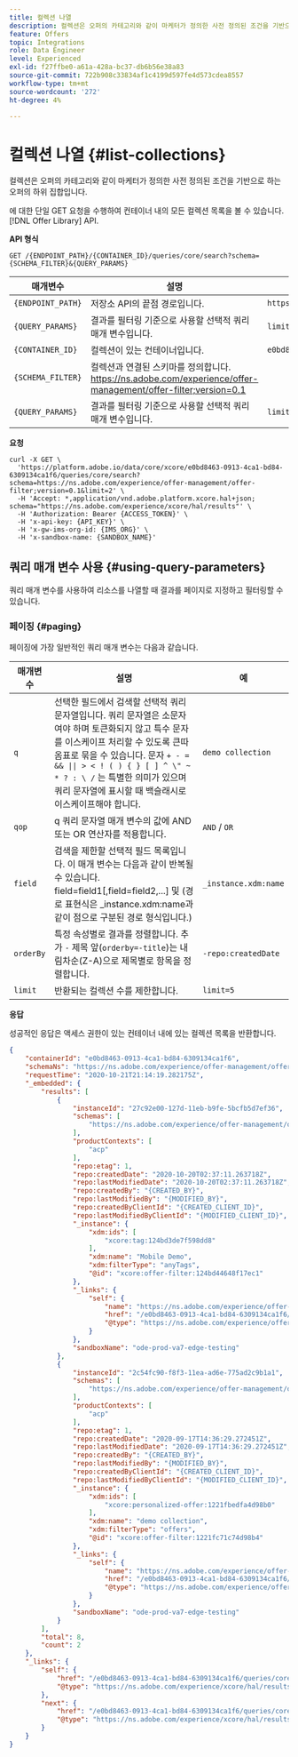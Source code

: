 ```yaml
---
title: 컬렉션 나열
description: 컬렉션은 오퍼의 카테고리와 같이 마케터가 정의한 사전 정의된 조건을 기반으로 하는 오퍼의 하위 집합입니다.
feature: Offers
topic: Integrations
role: Data Engineer
level: Experienced
exl-id: f27ffbe0-a61a-428a-bc37-db6b56e38a83
source-git-commit: 722b908c33834af1c4199d597fe4d573cdea8557
workflow-type: tm+mt
source-wordcount: '272'
ht-degree: 4%

---
```



# 컬렉션 나열 {#list-collections}

컬렉션은 오퍼의 카테고리와 같이 마케터가 정의한 사전 정의된 조건을 기반으로 하는 오퍼의 하위 집합입니다.

에 대한 단일 GET 요청을 수행하여 컨테이너 내의 모든 컬렉션 목록을 볼 수 있습니다. [!DNL Offer Library] API.

**API 형식**

```http
GET /{ENDPOINT_PATH}/{CONTAINER_ID}/queries/core/search?schema={SCHEMA_FILTER}&{QUERY_PARAMS}
```

| 매개변수 | 설명 | 예 |
| --------- | ----------- | ------- |
| `{ENDPOINT_PATH}` | 저장소 API의 끝점 경로입니다. | `https://platform.adobe.io/data/core/xcore/` |
| `{QUERY_PARAMS}` | 결과를 필터링 기준으로 사용할 선택적 쿼리 매개 변수입니다. | `limit=2` |
| `{CONTAINER_ID}` | 컬렉션이 있는 컨테이너입니다. | `e0bd8463-0913-4ca1-bd84-6309134ca1f6` |
| `{SCHEMA_FILTER}` | 컬렉션과 연결된 스키마를 정의합니다. <https://ns.adobe.com/experience/offer-management/offer-filter;version=0.1> |
| `{QUERY_PARAMS}` | 결과를 필터링 기준으로 사용할 선택적 쿼리 매개 변수입니다. | `limit=1` |

**요청**

```shell
curl -X GET \
  'https://platform.adobe.io/data/core/xcore/e0bd8463-0913-4ca1-bd84-6309134ca1f6/queries/core/search?schema=https://ns.adobe.com/experience/offer-management/offer-filter;version=0.1&limit=2' \
  -H 'Accept: *,application/vnd.adobe.platform.xcore.hal+json; schema="https://ns.adobe.com/experience/xcore/hal/results"' \
  -H 'Authorization: Bearer {ACCESS_TOKEN}' \
  -H 'x-api-key: {API_KEY}' \
  -H 'x-gw-ims-org-id: {IMS_ORG}' \
  -H 'x-sandbox-name: {SANDBOX_NAME}'
```

## 쿼리 매개 변수 사용 {#using-query-parameters}

쿼리 매개 변수를 사용하여 리소스를 나열할 때 결과를 페이지로 지정하고 필터링할 수 있습니다.

### 페이징 {#paging}

페이징에 가장 일반적인 쿼리 매개 변수는 다음과 같습니다.

| 매개변수 | 설명 | 예 |
| --------- | ----------- | ------- |
| `q` | 선택한 필드에서 검색할 선택적 쿼리 문자열입니다. 쿼리 문자열은 소문자여야 하며 토큰화되지 않고 특수 문자를 이스케이프 처리할 수 있도록 큰따옴표로 묶을 수 있습니다. 문자 `+ - = && \|\| > < ! ( ) { } [ ] ^ \" ~ * ? : \ /` 는 특별한 의미가 있으며 쿼리 문자열에 표시할 때 백슬래시로 이스케이프해야 합니다. | `demo collection` |
| `qop` | q 쿼리 문자열 매개 변수의 값에 AND 또는 OR 연산자를 적용합니다. | `AND` / `OR` |
| `field` | 검색을 제한할 선택적 필드 목록입니다. 이 매개 변수는 다음과 같이 반복될 수 있습니다. field=field1[,field=field2,...] 및 (경로 표현식은 _instance.xdm:name과 같이 점으로 구분된 경로 형식입니다.) | `_instance.xdm:name` |
| `orderBy` | 특정 속성별로 결과를 정렬합니다. 추가 `-` 제목 앞(`orderby=-title`)는 내림차순(Z-A)으로 제목별로 항목을 정렬합니다. | `-repo:createdDate` |
| `limit` | 반환되는 컬렉션 수를 제한합니다. | `limit=5` |

**응답**

성공적인 응답은 액세스 권한이 있는 컨테이너 내에 있는 컬렉션 목록을 반환합니다.

```json
{
    "containerId": "e0bd8463-0913-4ca1-bd84-6309134ca1f6",
    "schemaNs": "https://ns.adobe.com/experience/offer-management/offer-filter;version=0.1",
    "requestTime": "2020-10-21T21:14:19.282175Z",
    "_embedded": {
        "results": [
            {
                "instanceId": "27c92e00-127d-11eb-b9fe-5bcfb5d7ef36",
                "schemas": [
                    "https://ns.adobe.com/experience/offer-management/offer-filter;version=0.3"
                ],
                "productContexts": [
                    "acp"
                ],
                "repo:etag": 1,
                "repo:createdDate": "2020-10-20T02:37:11.263718Z",
                "repo:lastModifiedDate": "2020-10-20T02:37:11.263718Z",
                "repo:createdBy": "{CREATED_BY}",
                "repo:lastModifiedBy": "{MODIFIED_BY}",
                "repo:createdByClientId": "{CREATED_CLIENT_ID}",
                "repo:lastModifiedByClientId": "{MODIFIED_CLIENT_ID}",
                "_instance": {
                    "xdm:ids": [
                        "xcore:tag:124bd3de7f598dd8"
                    ],
                    "xdm:name": "Mobile Demo",
                    "xdm:filterType": "anyTags",
                    "@id": "xcore:offer-filter:124bd44648f17ec1"
                },
                "_links": {
                    "self": {
                        "name": "https://ns.adobe.com/experience/offer-management/offer-filter;version=0.3#27c92e00-127d-11eb-b9fe-5bcfb5d7ef36",
                        "href": "/e0bd8463-0913-4ca1-bd84-6309134ca1f6/instances/27c92e00-127d-11eb-b9fe-5bcfb5d7ef36",
                        "@type": "https://ns.adobe.com/experience/offer-management/offer-filter;version=0.3"
                    }
                },
                "sandboxName": "ode-prod-va7-edge-testing"
            },
            {
                "instanceId": "2c54fc90-f8f3-11ea-ad6e-775ad2c9b1a1",
                "schemas": [
                    "https://ns.adobe.com/experience/offer-management/offer-filter;version=0.3"
                ],
                "productContexts": [
                    "acp"
                ],
                "repo:etag": 1,
                "repo:createdDate": "2020-09-17T14:36:29.272451Z",
                "repo:lastModifiedDate": "2020-09-17T14:36:29.272451Z",
                "repo:createdBy": "{CREATED_BY}",
                "repo:lastModifiedBy": "{MODIFIED_BY}",
                "repo:createdByClientId": "{CREATED_CLIENT_ID}",
                "repo:lastModifiedByClientId": "{MODIFIED_CLIENT_ID}",
                "_instance": {
                    "xdm:ids": [
                        "xcore:personalized-offer:1221fbedfa4d98b0"
                    ],
                    "xdm:name": "demo collection",
                    "xdm:filterType": "offers",
                    "@id": "xcore:offer-filter:1221fc71c74d98b4"
                },
                "_links": {
                    "self": {
                        "name": "https://ns.adobe.com/experience/offer-management/offer-filter;version=0.3#2c54fc90-f8f3-11ea-ad6e-775ad2c9b1a1",
                        "href": "/e0bd8463-0913-4ca1-bd84-6309134ca1f6/instances/2c54fc90-f8f3-11ea-ad6e-775ad2c9b1a1",
                        "@type": "https://ns.adobe.com/experience/offer-management/offer-filter;version=0.3"
                    }
                },
                "sandboxName": "ode-prod-va7-edge-testing"
            }
        ],
        "total": 8,
        "count": 2
    },
    "_links": {
        "self": {
            "href": "/e0bd8463-0913-4ca1-bd84-6309134ca1f6/queries/core/search?schema=https://ns.adobe.com/experience/offer-management/offer-filter;version=0.1&limit=2",
            "@type": "https://ns.adobe.com/experience/xcore/hal/results"
        },
        "next": {
            "href": "/e0bd8463-0913-4ca1-bd84-6309134ca1f6/queries/core/search?start=2c54fc90-f8f3-11ea-ad6e-775ad2c9b1a1&orderby=instanceId&schema=https://ns.adobe.com/experience/offer-management/offer-filter;version=0.1&limit=2",
            "@type": "https://ns.adobe.com/experience/xcore/hal/results"
        }
    }
}
```
